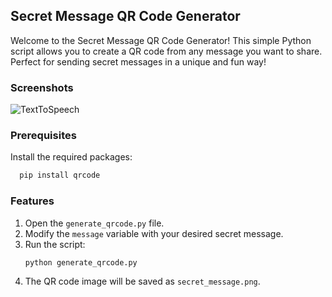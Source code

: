 
## Secret Message QR Code Generator

Welcome to the Secret Message QR Code Generator! This simple Python script allows you to create a QR code from any message you want to share. Perfect for sending secret messages in a unique and fun way!


### Screenshots

![TextToSpeech](covere/secretmessage.png)


### Prerequisites

Install the required packages:

```bash
  pip install qrcode
```

### Features

1. Open the `generate_qrcode.py` file.
2. Modify the `message` variable with your desired secret message.
3.  Run the script:
    ```sh
    python generate_qrcode.py
    ```
4. The QR code image will be saved as `secret_message.png`.
